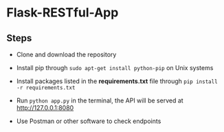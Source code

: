 # Flask-RESTful-App

## Steps

* Clone and download the repository

* Install pip through `sudo apt-get install python-pip` on Unix systems

* Install packages listed in the **requirements.txt** file through `pip install -r requirements.txt`

* Run `python app.py` in the terminal, the API will be served at http://127.0.0.1:8080

* Use Postman or other software to check endpoints